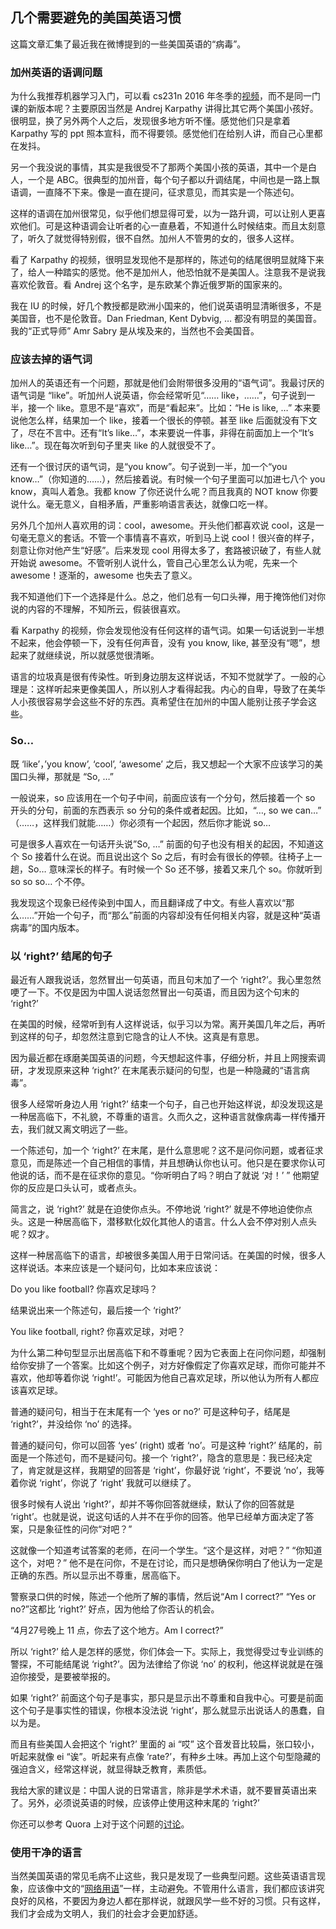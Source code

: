 ## 几个需要避免的美国英语习惯

这篇文章汇集了最近我在微博提到的一些美国英语的“病毒”。

### 加州英语的语调问题

为什么我推荐机器学习入门，可以看 cs231n 2016 年冬季的[视频](https://www.youtube.com/watch?v=i94OvYb6noo)，而不是同一门课的新版本呢？主要原因当然是 Andrej Karpathy 讲得比其它两个美国小孩好。很明显，换了另外两个人之后，发现很多地方听不懂。感觉他们只是拿着 Karpathy 写的 ppt 照本宣科，而不得要领。感觉他们在给别人讲，而自己心里都在发抖。

另一个我没说的事情，其实是我很受不了那两个美国小孩的英语，其中一个是白人，一个是 ABC。很典型的加州音，每个句子都以升调结尾，中间也是一路上飘语调，一直降不下来。像是一直在提问，征求意见，而其实是一个陈述句。

这样的语调在加州很常见，似乎他们想显得可爱，以为一路升调，可以让别人更喜欢他们。可是这种语调会让听者的心一直悬着，不知道什么时候结束。而且太刻意了，听久了就觉得特别假，很不自然。加州人不管男的女的，很多人这样。

看了 Karpathy 的视频，很明显发现他不是那样的，陈述句的结尾很明显就降下来了，给人一种踏实的感觉。他不是加州人，他恐怕就不是美国人。注意我不是说我喜欢伦敦音。看 Andrej 这个名字，是东欧某个靠近俄罗斯的国家来的。

我在 IU 的时候，好几个教授都是欧洲小国来的，他们说英语明显清晰很多，不是美国音，也不是伦敦音。Dan Friedman, Kent Dybvig, … 都没有明显的美国音。我的“正式导师” Amr Sabry 是从埃及来的，当然也不会美国音。

### 应该去掉的语气词

加州人的英语还有一个问题，那就是他们会附带很多没用的“语气词”。我最讨厌的语气词是 “like”。听加州人说英语，你会经常听见“…… like，……”，句子说到一半，接一个 like。意思不是“喜欢”，而是“看起来”。比如：“He is like, …” 本来要说他怎么样，结果加一个 like，接着一个很长的停顿。甚至 like 后面就没有下文了，尽在不言中。还有“It’s like…”，本来要说一件事，非得在前面加上一个“It’s like…”。现在每次听到句子里夹 like 的人就很受不了。

还有一个很讨厌的语气词，是“you know”。句子说到一半，加一个“you know…”（你知道的……），然后接着说。有时候一个句子里面可以加进七八个 you know，真叫人着急。我都 know 了你还说什么呢？而且我真的 NOT know 你要说什么。毫无意义，自相矛盾，严重影响语言表达，就像口吃一样。

另外几个加州人喜欢用的词：cool，awesome。开头他们都喜欢说 cool，这是一句毫无意义的套话。不管一个事情喜不喜欢，听到马上说 cool！很兴奋的样子，刻意让你对他产生“好感”。后来发现 cool 用得太多了，套路被识破了，有些人就开始说 awesome。不管听别人说什么，管自己心里怎么认为呢，先来一个 awesome！逐渐的，awesome 也失去了意义。

我不知道他们下一个选择是什么。总之，他们总有一句口头禅，用于掩饰他们对你说的内容的不理解，不知所云，假装很喜欢。

看 Karpathy 的视频，你会发现他没有任何这样的语气词。如果一句话说到一半想不起来，他会停顿一下，没有任何声音，没有 you know, like, 甚至没有“嗯”，想起来了就继续说，所以就感觉很清晰。

语言的垃圾真是很有传染性。听到身边朋友这样说话，不知不觉就学了。一般的心理是：这样听起来更像美国人，所以别人才看得起我。内心的自卑，导致了在美华人小孩很容易学会这些不好的东西。真希望住在加州的中国人能别让孩子学会这些。

### So…

既 ‘like’，’you know’, ‘cool’, ‘awesome’ 之后，我又想起一个大家不应该学习的美国口头禅，那就是 “So, …”

一般说来，so 应该用在一个句子中间，前面应该有一个分句，然后接着一个 so 开头的分句，前面的东西表示 so 分句的条件或者起因。比如，“…, so we can…” （……，这样我们就能……）你必须有一个起因，然后你才能说 so…

可是很多人喜欢在一句话开头说”So, …” 前面的句子也没有相关的起因，不知道这个 So 接着什么在说。而且说出这个 So 之后，有时会有很长的停顿。往椅子上一趟，So… 意味深长的样子。有时候一个 So 还不够，接着又来几个 so。你就听到 so so so… 个不停。

我发现这个现象已经传染到中国人，而且翻译成了中文。有些人喜欢以“那么……”开始一个句子，而“那么”前面的内容却没有任何相关内容，就是这种“英语病毒”的国内版本。

### 以 ‘right?’ 结尾的句子

最近有人跟我说话，忽然冒出一句英语，而且句末加了一个 ‘right?’。我心里忽然哽了一下。不仅是因为中国人说话忽然冒出一句英语，而且因为这个句末的 ‘right?’

在美国的时候，经常听到有人这样说话，似乎习以为常。离开美国几年之后，再听到这样的句子，却忽然注意到它隐含的让人不快。这真是有意思。

因为最近都在琢磨美国英语的问题，今天想起这件事，仔细分析，并且上网搜索调研，才发现原来这种 ‘right?’ 在末尾表示疑问的句型，也是一种隐藏的“语言病毒”。

很多人经常听身边人用 ‘right?’ 结束一个句子，自己也开始这样说，却没发现这是一种居高临下，不礼貌，不尊重的语言。久而久之，这种语言就像病毒一样传播开去，我们就又离文明远了一些。

一个陈述句，加一个 ‘right?’ 在末尾，是什么意思呢？这不是问你问题，或者征求意见，而是陈述一个自己相信的事情，并且想确认你也认可。他只是在要求你认可他说的话，而不是在征求你的意见。“你听明白了吗？明白了就说 ‘对！’ ” 他期望你的反应是口头认可，或者点头。

简言之，说 ‘right?’ 就是在迫使你点头。不停地说 ‘right?’ 就是不停地迫使你点头。这是一种居高临下，潜移默化奴化其他人的语言。什么人会不停对别人点头呢？奴才。

这样一种居高临下的语言，却被很多美国人用于日常问话。在美国的时候，很多人这样说话。本来应该是一个疑问句，比如本来应该说：

Do you like football? 你喜欢足球吗？

结果说出来一个陈述句，最后接一个 ‘right?’

You like football, right? 你喜欢足球，对吧？

为什么第二种句型显示出居高临下和不尊重呢？因为它表面上在问你问题，却强制给你安排了一个答案。比如这个例子，对方好像假定了你喜欢足球，而你可能并不喜欢，他却等着你说 ‘right!’。可能因为他自己喜欢足球，所以他认为所有人都应该喜欢足球。

普通的疑问句，相当于在末尾有一个 ‘yes or no?’ 可是这种句子，结尾是 ‘right?’，并没给你 ‘no’ 的选择。

普通的疑问句，你可以回答 ‘yes’ (right) 或者 ‘no’。可是这种 ‘right?’ 结尾的，前面是一个陈述句，而不是疑问句。接一个 ‘right?’，隐含的意思是：我已经决定了，肯定就是这样，我期望的回答是 ‘right’，你最好说 ‘right’，不要说 ‘no’，我等着你说 ‘right’，你说了 ‘right’ 我就可以继续了。

很多时候有人说出 ‘right?’，却并不等你回答就继续，默认了你的回答就是 ‘right’。也就是说，说这句话的人并不在乎你的回答。他早已经单方面决定了答案，只是象征性的问你“对吧？”

这就像一个知道考试答案的老师，在问一个学生。“这个是这样，对吧？” “你知道这个，对吧？” 他不是在问你，不是在讨论，而只是想确保你明白了他认为一定是正确的东西。所以显示出不尊重，居高临下。

警察录口供的时候，陈述一个他所了解的事情，然后说“Am I correct?” “Yes or no?”这都比 ‘right?’ 好点，因为他给了你否认的机会。

“4月27号晚上 11 点，你去了这个地方。Am I correct?”

所以 ‘right?’ 给人是怎样的感觉，你们体会一下。实际上，我觉得受过专业训练的警探，不可能结尾说 ‘right?’。因为法律给了你说 ‘no’ 的权利，他这样说就是在强迫你接受，是要被举报的。

如果 ‘right?’ 前面这个句子是事实，那只是显示出不尊重和自我中心。可要是前面这个句子是事实性的错误，你根本没法说 ‘right’，那么就显示出说话人的愚蠢，自以为是。

而且有些美国人会把这个 ‘right?’ 里面的 ai “哎” 这个音发音比较扁，张口较小，听起来就像 ei “诶”。听起来有点像 ‘rate?’，有种乡土味。再加上这个句型隐藏的强迫含义，经常这样说，就显得缺乏教育，素质低。

我给大家的建议是：中国人说的日常语言，除非是学术术语，就不要冒英语出来了。另外，必须说英语的时候，应该停止使用这种末尾的 ‘right?’

你还可以参考 Quora 上对于这个问题的[讨论](https://www.quora.com/Why-do-people-end-a-sentence-with-the-word-right)。

### 使用干净的语言

当然美国英语的常见毛病不止这些，我只是发现了一些典型问题。这些英语语言现象，应该像中文的“[网络用语](http://www.yinwang.org/blog-cn/2017/11/05/words)”一样，主动避免。不管用什么语言，我们都应该讲究良好的风格，不要因为身边人都在那样说，就跟风学一些不好的习惯。只有这样，我们才会成为文明人，我们的社会才会更加舒适。
